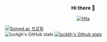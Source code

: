 <div align="center">
  
### Hi there 👋

<!--
**luckjjh/luckjjh** is a ✨ _special_ ✨ repository because its `README.md` (this file) appears on your GitHub profile.

Here are some ideas to get you started:

- 🔭 I’m currently working on ...
- 🌱 I’m currently learning ...
- 👯 I’m looking to collaborate on ...
- 🤔 I’m looking for help with ...
- 💬 Ask me about ...
- 📫 How to reach me: ...
- 😄 Pronouns: ...
- ⚡ Fun fact: ...
-->

<!--#### ⚒️Tech Stack⚒️--> 
[![Hits](https://hits.seeyoufarm.com/api/count/incr/badge.svg?url=https://github.com/luckjjh&count_bg=%2379C83D&title_bg=%23555555&icon=&icon_color=%23E7E7E7&title=hits&edge_flat=true)](https://github.com/luckjjh)


</div>

[![Solved.ac
프로필](http://mazassumnida.wtf/api/generate_badge?boj=luckjjh)](https://solved.ac/luckjjh)
</br>
![luckjjh's GitHub stats](https://github-readme-stats.vercel.app/api?username=luckjjh&theme=dark&show_icons=true)
[![luckjjh's Github stats](https://github-profile-summary-cards.vercel.app/api/cards/profile-details?username=luckjjh&theme=vue)]((https://github.com/luckjjh?tab=repositories))
